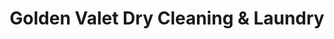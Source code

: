 ---
title: "Golden Valet Dry Cleaning & Laundry"
url: /arlington/golden-valet-dry-cleaning-and-laundry/
shop: laundry
---